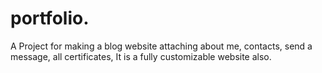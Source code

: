 # portfolio.
A Project for making a blog website attaching about me, contacts, send a message, all certificates, It is a fully customizable website also.
